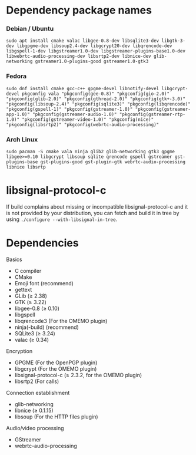 # Dependency package names

### Debian / Ubuntu
```
sudo apt install cmake valac libgee-0.8-dev libsqlite3-dev libgtk-3-dev libgpgme-dev libsoup2.4-dev libgcrypt20-dev libqrencode-dev libgspell-1-dev libgstreamer1.0-dev libgstreamer-plugins-base1.0-dev libwebrtc-audio-processing-dev libsrtp2-dev libnice-dev glib-networking gstreamer1.0-plugins-good gstreamer1.0-gtk3
```

### Fedora
```
sudo dnf install cmake gcc-c++ gpgme-devel libnotify-devel libgcrypt-devel pkgconfig vala "pkgconfig(gee-0.8)" "pkgconfig(gio-2.0)" "pkgconfig(glib-2.0)" "pkgconfig(gthread-2.0)" "pkgconfig(gtk+-3.0)" "pkgconfig(libsoup-2.4)" "pkgconfig(sqlite3)" "pkgconfig(libqrencode)" "pkgconfig(gspell-1)" "pkgconfig(gstreamer-1.0)" "pkgconfig(gstreamer-app-1.0)" "pkgconfig(gstreamer-audio-1.0)" "pkgconfig(gstreamer-rtp-1.0)" "pkgconfig(gstreamer-video-1.0)" "pkgconfig(nice)" "pkgconfig(libsrtp2)" "pkgconfig(webrtc-audio-processing)"
```

### Arch Linux
```
sudo pacman -S cmake vala ninja glib2 glib-networking gtk3 gpgme libgee>=0.10 libgcrypt libsoup sqlite qrencode gspell gstreamer gst-plugins-base gst-plugins-good gst-plugin-gtk webrtc-audio-processing libnice libsrtp
```

# libsignal-protocol-c
If build complains about missing or incompatible libsignal-protocol-c and it is not provided by your distribution, you can fetch and build it in tree by using `./configure --with-libsignal-in-tree`.

# Dependencies

Basics
* C compiler
* CMake
* Emoji font (recommend)
* gettext
* GLib (≥ 2.38)
* GTK (≥ 3.22)
* libgee-0.8 (≥ 0.10)
* libgspell
* libqrencode3 (For the OMEMO plugin)
* ninja(-build) (recommend)
* SQLite3 (≥ 3.24)
* valac (≥ 0.34)

Encryption
* GPGME (For the OpenPGP plugin)
* libgcrypt (For the OMEMO plugin)
* libsignal-protocol-c (≥ 2.3.2, for the OMEMO plugin)
* libsrtp2 (For calls)

Connection establishment
* glib-networking
* libnice (≥ 0.1.15)
* libsoup (For the HTTP files plugin)

Audio/video processing
* GStreamer
* webrtc-audio-processing